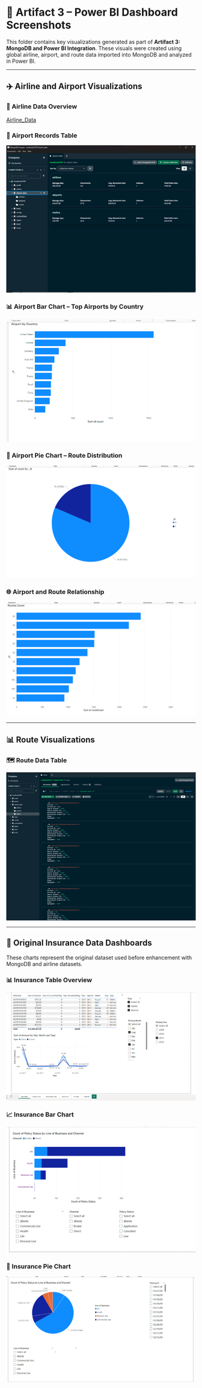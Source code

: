 # 📸 Artifact 3 – Power BI Dashboard Screenshots

This folder contains key visualizations generated as part of **Artifact 3: MongoDB and Power BI Integration**. These visuals were created using global airline, airport, and route data imported into MongoDB and analyzed in Power BI.

---

## ✈️ Airline and Airport Visualizations

### 🛫 Airline Data Overview
[Airline_Data](./Airline_Data.png)

### 🏢 Airport Records Table
![Airport_Data](./Airport_Data.png)

### 📊 Airport Bar Chart – Top Airports by Country
![Airport_Chart](./Airport_Chart.png)

### 🥧 Airport Pie Chart – Route Distribution
![Airport_Pie_Chart](./Airport_Pie_Chart.png)

### 🌐 Airport and Route Relationship
![Airport_Routes](./Airport_Routes.png)

---

## 📊 Route Visualizations

### 🗺️ Route Data Table
![Routes_Data](./Routes_Data.png)

---

## 🧾 Original Insurance Data Dashboards

These charts represent the original dataset used before enhancement with MongoDB and airline datasets.

### 📊 Insurance Table Overview
![InsuranceData](./InsuranceData.png)

### 📈 Insurance Bar Chart
![Insurance_Data_2](./Insurance_Data_2.png)

### 🥧 Insurance Pie Chart
![Insurance_Data_3_PieChart](./Insurance_Data_3_PieChart.png)
